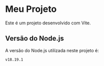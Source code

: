 # Meu Projeto

Este é um projeto desenvolvido com Vite.

## Versão do Node.js

A versão do Node.js utilizada neste projeto é:

```bash
v18.19.1

